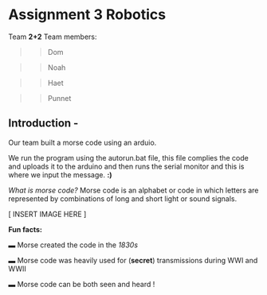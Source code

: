 # Assignment 3 Robotics 
Team **2+2**
Team members:
>>    Dom

>>    Noah 

>>    Haet

>>    Punnet 

## Introduction - 

Our team built a morse code using an arduio.



We run the program using the autorun.bat file, this file complies the code and uploads it to the arduino and then runs the serial monitor and this is  where we input the message. **:)**  

_What is morse code?_
Morse code is an alphabet or code in which letters are represented by combinations of long and short light or sound signals.







[ INSERT IMAGE HERE ]






**Fun facts:** 





▬ Morse created the code in the _1830s_




▬ Morse code was heavily used for (**secret**) transmissions during WWI and WWII 




▬ Morse code can be both seen and heard !

